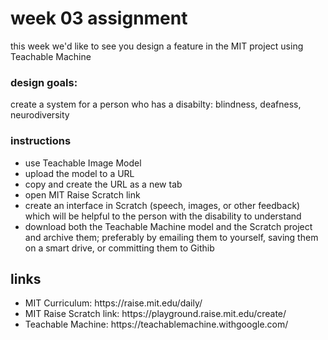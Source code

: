 <h1>week 03 assignment</h1>
<p>this week we'd like to see you design a feature in the MIT project using Teachable Machine</p>
<h3>design goals:</h3>
<p>create a system for a person who has a disabilty: blindness, deafness, neurodiversity</p>
<h3>instructions</h3>
<ul><li>use Teachable Image Model</li>
  <li>upload the model to a URL</li>
  <li>copy and create the URL as a new tab</li>
  <li>open MIT Raise Scratch link</li>
  <li>create an interface in Scratch (speech, images, or other feedback) which will be helpful to the person with the disability to understand</li>
  <li>download both the Teachable Machine model and the Scratch project and archive them; preferably by emailing them to yourself, saving them on a smart drive, or committing them to Githib</li>
</ul>
<h2>links</h2>
<ul><li>MIT Curriculum: https://raise.mit.edu/daily/</li>
<li>MIT Raise Scratch link: https://playground.raise.mit.edu/create/</li>
<li>Teachable Machine: https://teachablemachine.withgoogle.com/</li>
</ul>
